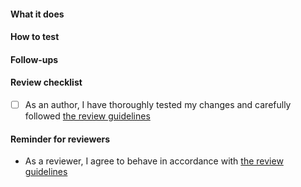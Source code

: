 <!--
Thank you for your Pull Request. Please provide a description and review
the requirements below.

Contributors guide: https://github.com/theia-ide/theia/blob/master/CONTRIBUTING.md

Note: Security vulnerabilities should not be disclosed on GitHub, through a PR or any
other means. See SECURITY.md at the root of this repository, to learn how to report
vulnerabilities.
-->

#### What it does

<!-- Include relevant issues and describe how they are addressed. -->

#### How to test

<!-- Explain how a reviewer can reproduce a bug, test new functionality or verify performance improvements. -->

#### Follow-ups

<!-- Please list potential follow-up work, including know issues, possible future work, identified technical debt and potentially introduced technical debt. If the PR introduces technical debt, specify the reason, why this is acceptable. Please create tickets and link them here. Please use the label "technical debt" for new issues when it applies. -->

#### Review checklist

-   [ ] As an author, I have thoroughly tested my changes and carefully followed [the review guidelines](https://github.com/theia-ide/theia/blob/master/doc/pull-requests.md#requesting-a-review)

#### Reminder for reviewers

-   As a reviewer, I agree to behave in accordance with [the review guidelines](https://github.com/theia-ide/theia/blob/master/doc/pull-requests.md#reviewing)
